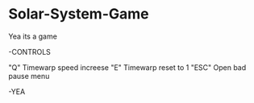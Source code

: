 # Solar-System-Game
Yea its a game



-CONTROLS

"Q" Timewarp speed increese
"E" Timewarp reset to 1
"ESC" Open bad pause menu

-YEA
